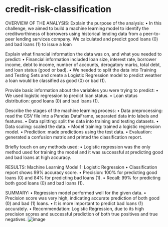 # credit-risk-classification

OVERVIEW OF THE ANALYSIS:
Explain the purpose of the analysis:
•	In this challenge, we aimed to build a machine learning model to identify the creditworthiness of borrowers using historical lending data from a peer-to-peer lending services company. We calculated and predict good loans (0) and bad loans (1) to issue a loan



Explain what financial information the data was on, and what you needed to predict:
•	Financial information included loan size, interest rate, borrower income, debt to income, number of accounts, derogatory marks, total debt, and loan status (good or bad).
•	We needed to split the data into Training and Testing Sets and create a Logistic Regression model to predict weather a loan would be classified as good (0) or bad (1).

Provide basic information about the variables you were trying to predict:
•	We used logistic regression to predict loan status.
•	Loan status distribution: good loans (0) and bad loans (1).

Describe the stages of the machine learning process:
•	Data preprocessing: read the CSV file into a Pandas DataFrame, separated data into labels and features.
•	Data splitting: split the data into training and testing datasets.
•	Data scaling: scaled the data.
•	Model training: trained a logistic regression model.
•	Prediction: made predictions using the test data.
•	Evaluation: generated a confusion matrix and printed the classification report.

Briefly touch on any methods used:
•	Logistic regression was the only method used for training the model and it was successful at predicting good and bad loans at high accuracy.

RESULTS:
Machine Learning Model 1: Logistic Regression
•	Classification report shows 99% accuracy score.
•	Precision: 100% for predicting good loans (0) and 84% for predicting bad loans (1).
•	Recall: 99% for predicting both good loans (0) and bad loans (1).

SUMMARY:
•	Regression model performed well for the given data.
•	Precision score was very high, indicating accurate prediction of both good (0) and bad (1) loans.
•	It is more important to predict bad loans (1) accurately.
•	Recommendation: Logistic Regression, due to its high precision scores and successful prediction of both true positives and true negatives.
![image](https://github.com/NesAtar/credit-risk-classification/assets/148135912/45eb8204-cf2c-45f8-aaf0-bf0805e4af24)


